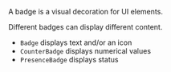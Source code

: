 A badge is a visual decoration for UI elements.

Different badges can display different content.

- `Badge` displays text and/or an icon
- `CounterBadge` displays numerical values
- `PresenceBadge` displays status

